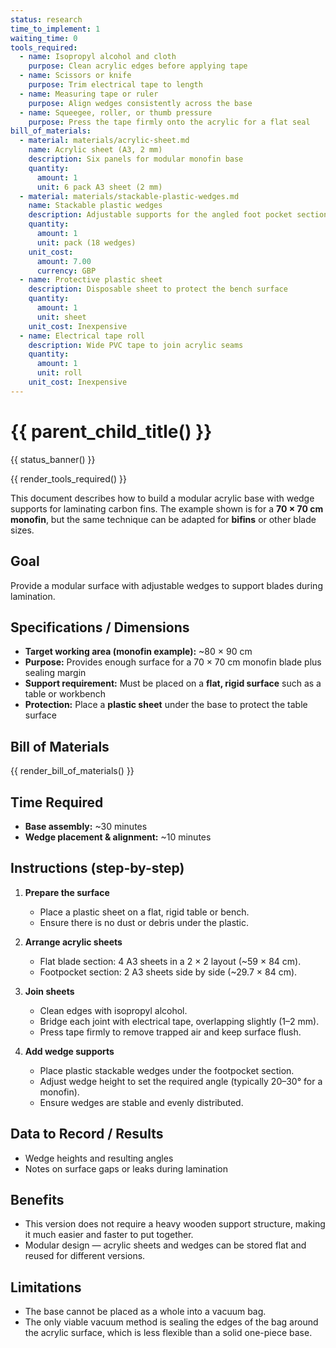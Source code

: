 ```yaml
---
status: research
time_to_implement: 1
waiting_time: 0
tools_required:
  - name: Isopropyl alcohol and cloth
    purpose: Clean acrylic edges before applying tape
  - name: Scissors or knife
    purpose: Trim electrical tape to length
  - name: Measuring tape or ruler
    purpose: Align wedges consistently across the base
  - name: Squeegee, roller, or thumb pressure
    purpose: Press the tape firmly onto the acrylic for a flat seal
bill_of_materials:
  - material: materials/acrylic-sheet.md
    name: Acrylic sheet (A3, 2 mm)
    description: Six panels for modular monofin base
    quantity:
      amount: 1
      unit: 6 pack A3 sheet (2 mm)
  - material: materials/stackable-plastic-wedges.md
    name: Stackable plastic wedges
    description: Adjustable supports for the angled foot pocket section
    quantity:
      amount: 1
      unit: pack (18 wedges)
    unit_cost:
      amount: 7.00
      currency: GBP
  - name: Protective plastic sheet
    description: Disposable sheet to protect the bench surface
    quantity:
      amount: 1
      unit: sheet
    unit_cost: Inexpensive
  - name: Electrical tape roll
    description: Wide PVC tape to join acrylic seams
    quantity:
      amount: 1
      unit: roll
    unit_cost: Inexpensive
---
```

# {{ parent_child_title() }}
{{ status_banner() }}

{{ render_tools_required() }}

This document describes how to build a modular acrylic base with wedge supports for laminating carbon fins.
The example shown is for a **70 × 70 cm monofin**, but the same technique can be adapted for **bifins** or other blade sizes.

## Goal
Provide a modular surface with adjustable wedges to support blades during lamination.

## Specifications / Dimensions
- **Target working area (monofin example):** ~80 × 90 cm  
- **Purpose:** Provides enough surface for a 70 × 70 cm monofin blade plus sealing margin  
- **Support requirement:** Must be placed on a **flat, rigid surface** such as a table or workbench  
- **Protection:** Place a **plastic sheet** under the base to protect the table surface  

## Bill of Materials

{{ render_bill_of_materials() }}

## Time Required
- **Base assembly:** ~30 minutes  
- **Wedge placement & alignment:** ~10 minutes  

## Instructions (step-by-step)
1. **Prepare the surface**  
     - Place a plastic sheet on a flat, rigid table or bench.  
     - Ensure there is no dust or debris under the plastic.  

2. **Arrange acrylic sheets**  
     - Flat blade section: 4 A3 sheets in a 2 × 2 layout (~59 × 84 cm).  
     - Footpocket section: 2 A3 sheets side by side (~29.7 × 84 cm).  

3. **Join sheets**  
     - Clean edges with isopropyl alcohol.  
     - Bridge each joint with electrical tape, overlapping slightly (1–2 mm).  
     - Press tape firmly to remove trapped air and keep surface flush.  

4. **Add wedge supports**  
     - Place plastic stackable wedges under the footpocket section.  
     - Adjust wedge height to set the required angle (typically 20–30° for a monofin).
     - Ensure wedges are stable and evenly distributed.  

## Data to Record / Results
- Wedge heights and resulting angles
- Notes on surface gaps or leaks during lamination

## Benefits
- This version does not require a heavy wooden support structure, making it much easier and faster to put together.
- Modular design — acrylic sheets and wedges can be stored flat and reused for different versions.

## Limitations
- The base cannot be placed as a whole into a vacuum bag.
- The only viable vacuum method is sealing the edges of the bag around the acrylic surface, which is less flexible than a solid one-piece base.
